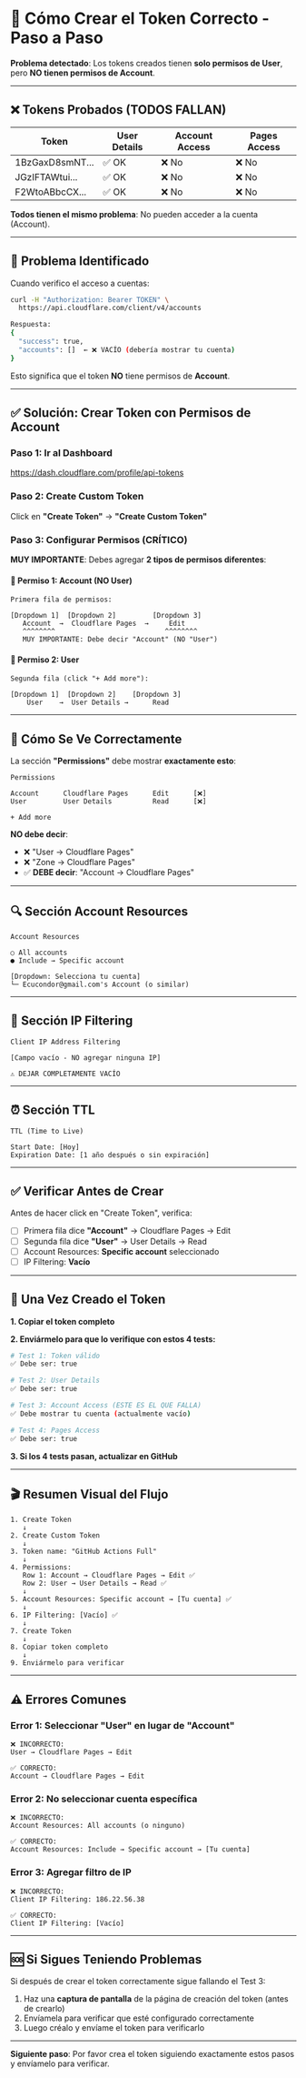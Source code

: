 # 🔑 Cómo Crear el Token Correcto - Paso a Paso

**Problema detectado**: Los tokens creados tienen **solo permisos de User**, pero **NO tienen permisos de Account**.

---

## ❌ Tokens Probados (TODOS FALLAN)

| Token | User Details | Account Access | Pages Access |
|-------|-------------|----------------|--------------|
| 1BzGaxD8smNT... | ✅ OK | ❌ No | ❌ No |
| JGzIFTAWtui... | ✅ OK | ❌ No | ❌ No |
| F2WtoABbcCX... | ✅ OK | ❌ No | ❌ No |

**Todos tienen el mismo problema**: No pueden acceder a la cuenta (Account).

---

## 🎯 Problema Identificado

Cuando verifico el acceso a cuentas:
```bash
curl -H "Authorization: Bearer TOKEN" \
  https://api.cloudflare.com/client/v4/accounts

Respuesta:
{
  "success": true,
  "accounts": []  ← ❌ VACÍO (debería mostrar tu cuenta)
}
```

Esto significa que el token **NO** tiene permisos de **Account**.

---

## ✅ Solución: Crear Token con Permisos de Account

### Paso 1: Ir al Dashboard
https://dash.cloudflare.com/profile/api-tokens

### Paso 2: Create Custom Token
Click en **"Create Token"** → **"Create Custom Token"**

### Paso 3: Configurar Permisos (CRÍTICO)

**MUY IMPORTANTE**: Debes agregar **2 tipos de permisos diferentes**:

#### 📌 Permiso 1: Account (NO User)
```
Primera fila de permisos:

[Dropdown 1]  [Dropdown 2]         [Dropdown 3]
   Account  →  Cloudflare Pages  →     Edit
   ^^^^^^^^                           ^^^^^^^^
   MUY IMPORTANTE: Debe decir "Account" (NO "User")
```

#### 📌 Permiso 2: User
```
Segunda fila (click "+ Add more"):

[Dropdown 1]  [Dropdown 2]    [Dropdown 3]
    User    →  User Details →      Read
```

---

## 📸 Cómo Se Ve Correctamente

La sección **"Permissions"** debe mostrar **exactamente esto**:

```
Permissions

Account      Cloudflare Pages      Edit      [❌]
User         User Details          Read      [❌]

+ Add more
```

**NO debe decir**:
- ❌ "User → Cloudflare Pages"
- ❌ "Zone → Cloudflare Pages"
- ✅ **DEBE decir**: "Account → Cloudflare Pages"

---

## 🔍 Sección Account Resources

```
Account Resources

○ All accounts
● Include → Specific account

[Dropdown: Selecciona tu cuenta]
└─ Ecucondor@gmail.com's Account (o similar)
```

---

## 🚫 Sección IP Filtering

```
Client IP Address Filtering

[Campo vacío - NO agregar ninguna IP]

⚠️ DEJAR COMPLETAMENTE VACÍO
```

---

## ⏰ Sección TTL

```
TTL (Time to Live)

Start Date: [Hoy]
Expiration Date: [1 año después o sin expiración]
```

---

## ✅ Verificar Antes de Crear

Antes de hacer click en "Create Token", verifica:

- [ ] Primera fila dice **"Account"** → Cloudflare Pages → Edit
- [ ] Segunda fila dice **"User"** → User Details → Read
- [ ] Account Resources: **Specific account** seleccionado
- [ ] IP Filtering: **Vacío**

---

## 🧪 Una Vez Creado el Token

**1. Copiar el token completo**

**2. Enviármelo para que lo verifique con estos 4 tests:**

```bash
# Test 1: Token válido
✅ Debe ser: true

# Test 2: User Details
✅ Debe ser: true

# Test 3: Account Access (ESTE ES EL QUE FALLA)
✅ Debe mostrar tu cuenta (actualmente vacío)

# Test 4: Pages Access
✅ Debe ser: true
```

**3. Si los 4 tests pasan, actualizar en GitHub**

---

## 🎬 Resumen Visual del Flujo

```
1. Create Token
   ↓
2. Create Custom Token
   ↓
3. Token name: "GitHub Actions Full"
   ↓
4. Permissions:
   Row 1: Account → Cloudflare Pages → Edit ✅
   Row 2: User → User Details → Read ✅
   ↓
5. Account Resources: Specific account → [Tu cuenta] ✅
   ↓
6. IP Filtering: [Vacío] ✅
   ↓
7. Create Token
   ↓
8. Copiar token completo
   ↓
9. Enviármelo para verificar
```

---

## ⚠️ Errores Comunes

### Error 1: Seleccionar "User" en lugar de "Account"
```
❌ INCORRECTO:
User → Cloudflare Pages → Edit

✅ CORRECTO:
Account → Cloudflare Pages → Edit
```

### Error 2: No seleccionar cuenta específica
```
❌ INCORRECTO:
Account Resources: All accounts (o ninguno)

✅ CORRECTO:
Account Resources: Include → Specific account → [Tu cuenta]
```

### Error 3: Agregar filtro de IP
```
❌ INCORRECTO:
Client IP Filtering: 186.22.56.38

✅ CORRECTO:
Client IP Filtering: [Vacío]
```

---

## 🆘 Si Sigues Teniendo Problemas

Si después de crear el token correctamente sigue fallando el Test 3:

1. Haz una **captura de pantalla** de la página de creación del token (antes de crearlo)
2. Envíamela para verificar que esté configurado correctamente
3. Luego créalo y envíame el token para verificarlo

---

**Siguiente paso**: Por favor crea el token siguiendo exactamente estos pasos y envíamelo para verificar.
